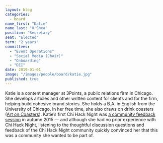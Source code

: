 ```yaml
---
layout: blog
categories: 
  - board
name_first: "Katie"
name_last: "O'Shea"
position: "Secretary"
seat: "Elected"
term: "2 years"
committees:
  - "Event Operations"
  - "Social Media (Chair)"
  - "Onboarding"
  - "DEI"
date: 2019-01-01
image: "/images/people/board/katie.jpg"
published: true
---
```


Katie is a content manager at 3Points, a public relations firm in Chicago. She develops articles and other written content for clients and for the firm, helping build cohesive brand stories. She holds a B.A. in English from the University of Chicago. In her free time, she also draws on drink coasters ([Art on Coasters](http://instagram.com/artoncoasters)). Katie’s first Chi Hack Night was [a community feedback session](https://chihacknight.org/events/2015/09/22/community-feedback-session.html) in autumn 2015 — and although she had no prior experience with Chi Hack Night, listening to the thoughtful discussion questions and feedback of the Chi Hack Night community quickly convinced her that this was a community she wanted to be part of.